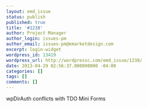 ```yaml
---
layout: emd_issue
status: publish
published: true
title: '#1238'
author: Project Manager
author_login: issues-pm
author_email: issues-pm@emarketdesign.com
excerpt: login-widget
wordpress_id: 13419
wordpress_url: http://wordpressc.com/emd_issue/1238/
date: 2013-04-29 02:56:37.000000000 -04:00
categories: []
tags: []
comments: []
---
```

wpDirAuth conflicts with TDO Mini Forms
